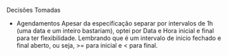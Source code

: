 Decisões Tomadas

- Agendamentos
Apesar da especificação separar por intervalos de 1h (uma data e um inteiro bastariam), optei por Data e Hora inicial e final para ter flexibilidade.  Lembrando que é um intervalo de inicio fechado e final aberto, ou seja, >= para inicial e < para final.
